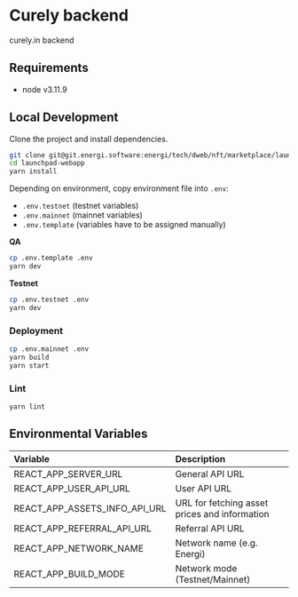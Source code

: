 # Curely backend

curely.in backend

## Requirements

- node v3.11.9

## Local Development

Clone the project and install dependencies.

```sh
git clone git@git.energi.software:energi/tech/dweb/nft/marketplace/launchpad/webapp.git launchpad-webapp
cd launchpad-webapp
yarn install
```

Depending on environment, copy environment file into `.env`:

- `.env.testnet` (testnet variables)
- `.env.mainnet` (mainnet variables)
- `.env.template` (variables have to be assigned manually)

**QA**

```sh
cp .env.template .env
yarn dev
```

**Testnet**

```sh
cp .env.testnet .env
yarn dev
```

### Deployment

```sh
cp .env.mainnet .env
yarn build
yarn start
```

### Lint

```
yarn lint
```

## Environmental Variables

| Variable                      | Description                                   |
| :---------------------------- | :-------------------------------------------- |
| REACT_APP_SERVER_URL          | General API URL                               |
| REACT_APP_USER_API_URL        | User API URL                                  |
| REACT_APP_ASSETS_INFO_API_URL | URL for fetching asset prices and information |
| REACT_APP_REFERRAL_API_URL    | Referral API URL                              |
| REACT_APP_NETWORK_NAME        | Network name (e.g. Energi)                    |
| REACT_APP_BUILD_MODE          | Network mode (Testnet/Mainnet)                |
